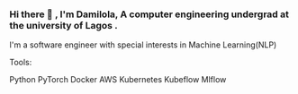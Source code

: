 ### Hi there 👋 , I'm Damilola, A computer engineering undergrad at the university of Lagos . 
I'm a software engineer with special interests in Machine Learning(NLP)


Tools:

Python 
PyTorch 
Docker
AWS
Kubernetes 
Kubeflow 
Mlflow 




